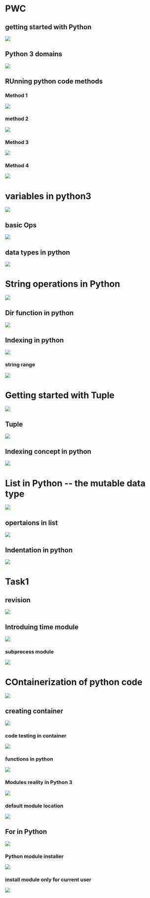 # PWC

## getting started with Python 

<img src="py3.png">

## Python 3 domains 

<img src="pyd3.png">


## RUnning python code methods

### Method 1 

<img src="1.png">

### method 2

<img src="2.png">

### Method 3 

<img src="3.png">


### Method 4 

<img src="4.png">

# variables in python3

<img src="var.png">

## basic Ops 

<img src="ops.png">

## data types in python 

<img src="type.png">


# String operations in Python 

<img src="sts.png">


## Dir function in python 

<img src="dir.png">

## Indexing in python 

<img src="id.png">

### string range

<img src="rg.png">

# Getting started with Tuple 

<img src="tuple.png">

## Tuple 

<img src="tuple1.png">

## Indexing concept in python 

<img src="tindex.png">

# List in Python -- the mutable data type 

<img src="list.png">

## opertaions in list 

<img src="opslist.png">

## Indentation in python 

<img src="indent.png">

# Task1 

## revision 

<img src="rev.png">

## Introduing time module 

<img src="time.png">


### subprocess module 

<img src="subpr.png">

# COntainerization of python code 

<img src="pyc.png">

## creating container 

<img src="pycc.png">


### code testing in container 

<img src="cc.png">


### functions in python 

<img src="fun.png">

### Modules reality in Python 3

<img src="modreal.png">

### default module location 

<img src="modloc.png">

## For in Python 

<img src="for.png">

### Python module installer 

<img src="pip.png">

### install module only for current user

<img src="modins.png">

